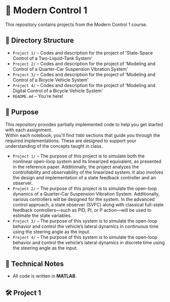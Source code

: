 # 📘 Modern Control 1

This repository contains projects from the Modern Control 1 course.

## 📁 Directory Structure

- `Project 1/` – Codes and description for the project of 'State-Space Control of a Two-Liquid-Tank System'
- `Project 2/` – Codes and description for the project of 'Modeling and Control of a Quarter-Car Suspension Vibration System'
- `Project 3/` – Codes and description for the project of 'Modeling and Control of a Bicycle Vehicle System'
- `Project 4/` – Codes and description for the project of 'Modeling and Digital Control of a Bicycle Vehicle System'
- `README.md` – You’re here!

## 🎯 Purpose

This repository provides partially implemented code to help you get started with each assignment.  
Within each notebook, you'll find `TODO` sections that guide you through the required implementations. These are designed to support your understanding of the concepts taught in class.

- `Project 1/` – The purpose of this project is to simulate both the nonlinear open-loop system and its linearized equivalent, as presented in the reference paper. Additionally, the project analyzes the controllability and observability of the linearized system. It also involves the design and implementation of a state feedback controller and an observer.
- `Project 2/` – The purpose of this project is to simulate the open-loop dynamics of a Quarter-Car Suspension Vibration System. Additionally, various controllers will be designed for the system. In the advanced control approach, a state observer (SVFC) along with classical full-state feedback controllers—such as PID, PI, or P action—will be used to estimate the state variables.
- `Project 3/` – The purpose of this system is to simulate the open-loop behavior and control the vehicle’s lateral dynamics in continuous time using the steering angle as the input.
- `Project 4/` – The purpose of this system is to simulate the open-loop behavior and control the vehicle’s lateral dynamics in discrete time using the steering angle as the input.

## 🧠 Technical Notes

- All code is written in **MATLAB**.


## 🛠️ Project 1
